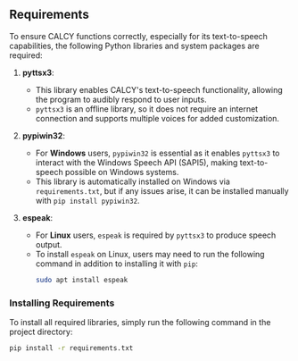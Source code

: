 ## Requirements

To ensure CALCY functions correctly, especially for its text-to-speech capabilities, the following Python libraries and system packages are required:

1. **pyttsx3**:
   - This library enables CALCY's text-to-speech functionality, allowing the program to audibly respond to user inputs.
   - `pyttsx3` is an offline library, so it does not require an internet connection and supports multiple voices for added customization.

2. **pypiwin32**:
   - For **Windows** users, `pypiwin32` is essential as it enables `pyttsx3` to interact with the Windows Speech API (SAPI5), making text-to-speech possible on Windows systems.
   - This library is automatically installed on Windows via `requirements.txt`, but if any issues arise, it can be installed manually with `pip install pypiwin32`.

3. **espeak**:
   - For **Linux** users, `espeak` is required by `pyttsx3` to produce speech output.
   - To install `espeak` on Linux, users may need to run the following command in addition to installing it with `pip`:
     ```bash
     sudo apt install espeak
     ```

### Installing Requirements

To install all required libraries, simply run the following command in the project directory:
```bash
pip install -r requirements.txt
